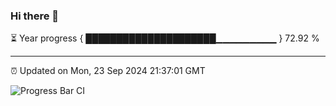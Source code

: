 ### Hi there 👋

⏳ Year progress { █████████████████████▁▁▁▁▁▁▁▁▁ } 72.92 %

---

⏰ Updated on Mon, 23 Sep 2024 21:37:01 GMT

![Progress Bar CI](https://github.com/IshwaranRudhara/GIT-ACTION/workflows/Progress%20Bar%20CI/badge.svg)
